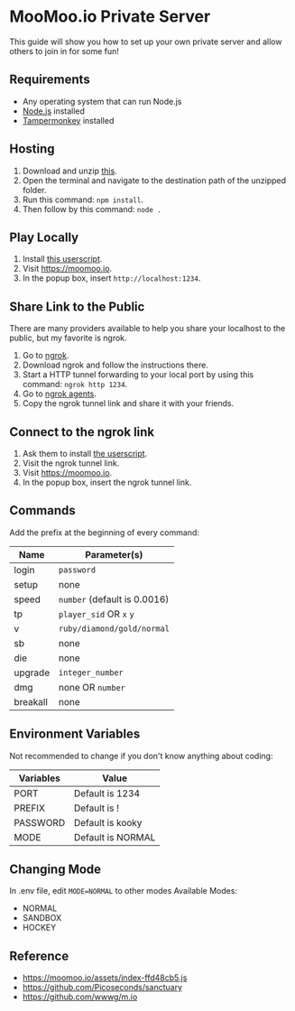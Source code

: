 # MooMoo.io Private Server

This guide will show you how to set up your own private server and allow others to join in for some fun!

## Requirements

- Any operating system that can run Node.js
- [Node.js](https://nodejs.org/en/download) installed
- [Tampermonkey](https://www.tampermonkey.net) installed

## Hosting

1. Download and unzip [this](https://github.com/kookywarrior/moomooio-private-server/archive/refs/heads/main.zip). 
2. Open the terminal and navigate to the destination path of the unzipped folder.
3. Run this command: `npm install`.
4. Then follow by this command: `node .`

## Play Locally

1. Install [this userscript](https://github.com/kookywarrior/moomooio-private-server/raw/main/userscript.user.js).
2. Visit https://moomoo.io.
3. In the popup box, insert `http://localhost:1234`.

## Share Link to the Public

There are many providers available to help you share your localhost to the public, but my favorite is ngrok.

1. Go to [ngrok](https://dashboard.ngrok.com/get-started/setup).
2. Download ngrok and follow the instructions there.
3. Start a HTTP tunnel forwarding to your local port by using this command: `ngrok http 1234`.
4. Go to [ngrok agents](https://dashboard.ngrok.com/tunnels/agents).
5. Copy the ngrok tunnel link and share it with your friends.

## Connect to the ngrok link

1. Ask them to install [the userscript](https://github.com/kookywarrior/moomooio-private-server/raw/main/userscript.user.js).
2. Visit the ngrok tunnel link.
3. Visit https://moomoo.io.
4. In the popup box, insert the ngrok tunnel link.

## Commands

Add the prefix at the beginning of every command:

| Name      | Parameter(s)                     |
| --------- | ---------------------------------|
| login     | `password`                       |
| setup     | none                             |
| speed     | `number` (default is 0.0016)     |
| tp        | `player_sid` OR `x` `y`          |
| v         | `ruby/diamond/gold/normal`       |
| sb        | none                             |
| die       | none                             |
| upgrade   | `integer_number`                 |
| dmg       | none OR `number`                 |
| breakall  | none                             |

## Environment Variables

Not recommended to change if you don't know anything about coding:

| Variables | Value            |
| --------- | ---------------- |
| PORT      | Default is 1234  |
| PREFIX    | Default is !     |
| PASSWORD  | Default is kooky |
| MODE      | Default is NORMAL|

## Changing Mode
In .env file, edit `MODE=NORMAL` to other modes
Available Modes:
- NORMAL
- SANDBOX
- HOCKEY

## Reference

- https://moomoo.io/assets/index-ffd48cb5.js
- https://github.com/Picoseconds/sanctuary
- https://github.com/wwwg/m.io
